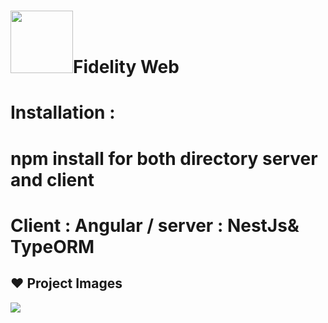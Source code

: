# <img src="https://user-images.githubusercontent.com/48072325/100456365-877e7d80-30c0-11eb-8582-843a40ec9f0c.png" weight="50" height="100" >Fidelity Web
 
# Installation : 
# npm install for both directory server and client 
# Client : Angular / server : NestJs& TypeORM 

## :heart: Project Images


<img src="https://user-images.githubusercontent.com/48072325/100866802-7c996380-3499-11eb-96eb-e7f522103373.PNG" >
